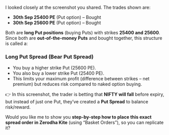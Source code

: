 I looked closely at the screenshot you shared. The trades shown are:

* **30th Sep 25400 PE** (Put option) – Bought
* **30th Sep 25600 PE** (Put option) – Bought

Both are **long Put positions** (buying Puts) with strikes **25400 and 25600**. Since both are **out-of-the-money Puts** and bought together, this structure is called a:

### **Long Put Spread (Bear Put Spread)**

* You buy a higher strike Put (25600 PE).
* You also buy a lower strike Put (25400 PE).
* This limits your maximum profit (difference between strikes – net premium) but reduces risk compared to naked option buying.

👉 In this screenshot, the trader is betting that **NIFTY will fall** before expiry, but instead of just one Put, they’ve created a **Put Spread** to balance risk/reward.

Would you like me to show you **step-by-step how to place this exact spread order in Zerodha Kite** (using “Basket Orders”), so you can replicate it?
